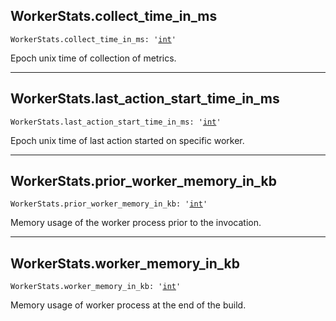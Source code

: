 

## WorkerStats.collect\_time\_in\_ms

<pre class="language-python"><code><span class="source python"><span class="meta qualified-name python"><span class="meta generic-name python">WorkerStats</span><span class="punctuation accessor dot python">.</span><span class="meta generic-name python">collect_time_in_ms</span></span><span class="punctuation separator annotation variable python">:</span> <span class="meta string python"><span class="string quoted single python"><span class="punctuation definition string begin python">&#39;</span></span></span><span class="meta string python"><span class="string quoted single python"><a href="/lib/int">int</a><span class="punctuation definition string end python">&#39;</span></span></span></span></code></pre>

Epoch unix time of collection of metrics.

***

## WorkerStats.last\_action\_start\_time\_in\_ms

<pre class="language-python"><code><span class="source python"><span class="meta qualified-name python"><span class="meta generic-name python">WorkerStats</span><span class="punctuation accessor dot python">.</span><span class="meta generic-name python">last_action_start_time_in_ms</span></span><span class="punctuation separator annotation variable python">:</span> <span class="meta string python"><span class="string quoted single python"><span class="punctuation definition string begin python">&#39;</span></span></span><span class="meta string python"><span class="string quoted single python"><a href="/lib/int">int</a><span class="punctuation definition string end python">&#39;</span></span></span></span></code></pre>

Epoch unix time of last action started on specific worker.

***

## WorkerStats.prior\_worker\_memory\_in\_kb

<pre class="language-python"><code><span class="source python"><span class="meta qualified-name python"><span class="meta generic-name python">WorkerStats</span><span class="punctuation accessor dot python">.</span><span class="meta generic-name python">prior_worker_memory_in_kb</span></span><span class="punctuation separator annotation variable python">:</span> <span class="meta string python"><span class="string quoted single python"><span class="punctuation definition string begin python">&#39;</span></span></span><span class="meta string python"><span class="string quoted single python"><a href="/lib/int">int</a><span class="punctuation definition string end python">&#39;</span></span></span></span></code></pre>

Memory usage of the worker process prior to the invocation.

***

## WorkerStats.worker\_memory\_in\_kb

<pre class="language-python"><code><span class="source python"><span class="meta qualified-name python"><span class="meta generic-name python">WorkerStats</span><span class="punctuation accessor dot python">.</span><span class="meta generic-name python">worker_memory_in_kb</span></span><span class="punctuation separator annotation variable python">:</span> <span class="meta string python"><span class="string quoted single python"><span class="punctuation definition string begin python">&#39;</span></span></span><span class="meta string python"><span class="string quoted single python"><a href="/lib/int">int</a><span class="punctuation definition string end python">&#39;</span></span></span></span></code></pre>

Memory usage of worker process at the end of the build.
